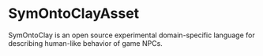 # SymOntoClayAsset
SymOntoClay is an open source experimental domain-specific language for describing human-like behavior of game NPCs.
